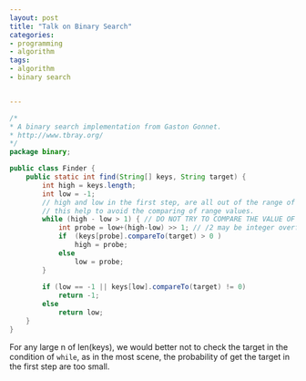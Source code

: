 ```yaml
---
layout: post
title: "Talk on Binary Search"
categories:
- programming
- algorithm
tags:
- algorithm
- binary search


---
```


```java
/*
* A binary search implementation from Gaston Gonnet.
* http://www.tbray.org/
*/
package binary;

public class Finder {
	public static int find(String[] keys, String target) {
		int high = keys.length;
		int low = -1;
		// high and low in the first step, are all out of the range of keys,
		// this help to avoid the comparing of range values.
		while (high - low > 1) { // DO NOT TRY TO COMPARE THE VALUE OF PROBE FOR LARGE LENGTH.
			int probe = low+(high-low) >> 1; // /2 may be integer overflow in same case
			if	(keys[probe].compareTo(target) > 0 )
				high = probe;
			else
				low = probe;
		}
		
		if (low == -1 || keys[low].compareTo(target) != 0)
			return -1;
		else
			return low;
	}
}

```

For any large n of len(keys), we would better not to check the target in the condition of `while`,
as in the most scene, the probability of get the target in the first step are too small.

